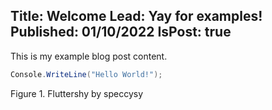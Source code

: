 Title: Welcome
Lead: Yay for examples!
Published: 01/10/2022
IsPost: true
---
This is my example blog post content.

```csharp
Console.WriteLine("Hello World!");
```

<?# Figure Src=https://derpicdn.net/img/view/2012/1/2/1.png Link=https://derpibooru.org/1 Target=_blank Alt="#1 Fluttershy" Class=derpi-image Width=300 Height=300 ?>Figure 1. Fluttershy by speccysy<?#/ Figure ?>
